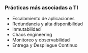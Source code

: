 ### Prácticas más asociadas a TI

* Escalamiento de aplicaciones
* Redundancia y alta disponibilidad
* Inmutabilidad
* Chaos engineering
* Monitoreo y observabilidad 
* Entrega y Despliegue Continuo
